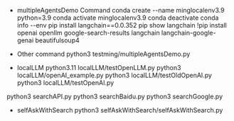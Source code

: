 * multipleAgentsDemo Command
conda create --name minglocalenv3.9 python=3.9
conda activate minglocalenv3.9
conda deactivate
conda info --env
pip install langchain==0.0.352
pip show langchain
!pip install openai openllm google-search-results langchain langchain-google-genai beautifulsoup4


* Other command
python3 testming/multipleAgentsDemo.py

* localLLM
python3.11 localLLM/testOpenLLM.py
python3 localLLM/openAI_example.py
python3 localLLM/testOldOpenAI.py
python3 localLLM/testOpenAI.py


python3 searchAPI.py
python3 searchBaidu.py
python3 searchGoogle.py

* selfAskWithSearch
python3 selfAskWithSearch/selfAskWithSearch.py

